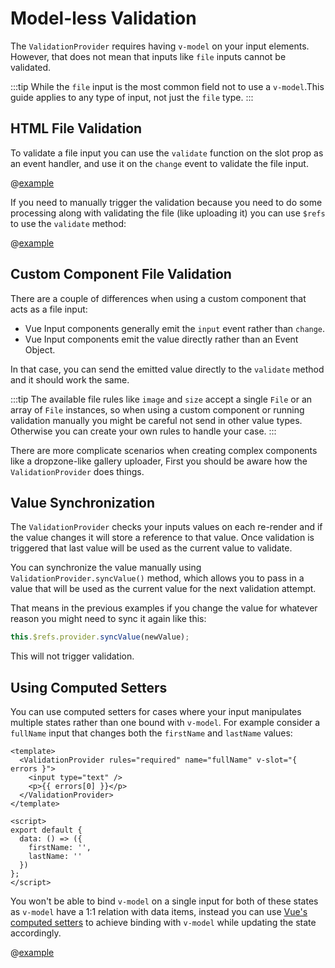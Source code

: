 # Model-less Validation

The `ValidationProvider` requires having `v-model` on your input elements. However, that does not mean that inputs like `file` inputs cannot be validated.

:::tip
While the `file` input is the most common field not to use a `v-model`.This guide applies to any type of input, not just the `file` type.
:::

## HTML File Validation

To validate a file input you can use the `validate` function on the slot prop as an event handler, and use it on the `change` event to validate the file input.

@[example](file-validation)

If you need to manually trigger the validation because you need to do some processing along with validating the file (like uploading it) you can use `$refs` to use the `validate` method:

@[example](file-validation-manual)

## Custom Component File Validation

There are a couple of differences when using a custom component that acts as a file input:

- Vue Input components generally emit the `input` event rather than `change`.
- Vue Input components emit the value directly rather than an Event Object.

In that case, you can send the emitted value directly to the `validate` method and it should work the same.

:::tip
The available file rules like `image` and `size` accept a single `File` or an array of `File` instances, so when using a custom component or running validation manually you might be careful not send in other value types. Otherwise you can create your own rules to handle your case.
:::

There are more complicate scenarios when creating complex components like a dropzone-like gallery uploader, First you should be aware how the `ValidationProvider` does things.

## Value Synchronization

The `ValidationProvider` checks your inputs values on each re-render and if the value changes it will store a reference to that value. Once validation is triggered that last value will be used as the current value to validate.

You can synchronize the value manually using `ValidationProvider.syncValue()` method, which allows you to pass in a value that will be used as the current value for the next validation attempt.

That means in the previous examples if you change the value for whatever reason you might need to sync it again like this:

```js
this.$refs.provider.syncValue(newValue);
```

This will not trigger validation.

## Using Computed Setters

You can use computed setters for cases where your input manipulates multiple states rather than one bound with `v-model`. For example consider a `fullName` input that changes both the `firstName` and `lastName` values:

```vue
<template>
  <ValidationProvider rules="required" name="fullName" v-slot="{ errors }">
    <input type="text" />
    <p>{{ errors[0] }}</p>
  </ValidationProvider>
</template>

<script>
export default {
  data: () => ({
    firstName: '',
    lastName: ''
  })
};
</script>
```

You won't be able to bind `v-model` on a single input for both of these states as `v-model` have a 1:1 relation with data items, instead you can use [Vue's computed setters](https://vuejs.org/v2/guide/computed.html#Computed-Setter) to achieve binding with `v-model` while updating the state accordingly.

@[example](computed-setters)
